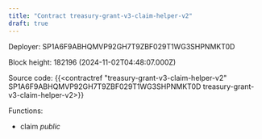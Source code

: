 ```yaml
---
title: "Contract treasury-grant-v3-claim-helper-v2"
draft: true
---
```

Deployer: SP1A6F9ABHQMVP92GH7T9ZBF029T1WG3SHPNMKT0D


 



Block height: 182196 (2024-11-02T04:48:07.000Z)

Source code: {{<contractref "treasury-grant-v3-claim-helper-v2" SP1A6F9ABHQMVP92GH7T9ZBF029T1WG3SHPNMKT0D treasury-grant-v3-claim-helper-v2>}}

Functions:

* claim _public_
